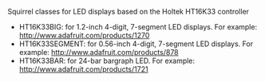 Squirrel classes for LED displays based on the Holtek HT16K33 controller

- HT16K33BIG: for 1.2-inch 4-digit, 7-segment LED displays. For example: http://www.adafruit.com/products/1270
- HT16K33SEGMENT: for 0.56-inch 4-digit, 7-segment LED displays. For example: http://www.adafruit.com/products/878
- HT16K33BAR: for 24-bar bargraph LED. For example: http://www.adafruit.com/products/1721
